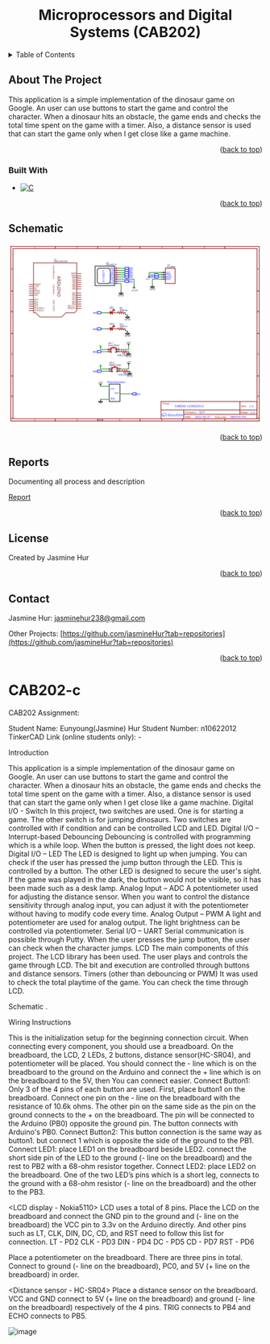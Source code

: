 <a name="readme-top"></a>

<!-- PROJECT LOGO -->
<br />
<div align="center">

  <h1 align="center">Microprocessors and Digital Systems (CAB202)</h1>
  </div>

<!-- TABLE OF CONTENTS -->
<details>
  <summary>Table of Contents</summary>
  <ol>
    <li>
      <a href="#about-the-project">About The Project</a>
      <ul>
        <li><a href="#built-with">Built With</a></li>
      </ul>
    </li>
    <li><a href="#schematic">Schematic</a></li>
    <li><a href="#reports">Report</a></li>
    <li><a href="#license">License</a></li>
    <li><a href="#contact">Contact</a></li>
  </ol>
</details>

<!-- ABOUT THE PROJECT -->

## About The Project

This application is a simple implementation of the dinosaur game on Google. An user can use buttons
to start the game and control the character. When a dinosaur hits an obstacle, the game ends and
checks the total time spent on the game with a timer. Also, a distance sensor is used that can start the
game only when I get close like a game machine.

<p align="right">(<a href="#readme-top">back to top</a>)</p>

### Built With

- [![C][C]][C]

<p align="right">(<a href="#readme-top">back to top</a>)</p>

<!-- SCHEMATIC -->

## Schematic

<img src="/Schematic.png" />

<p align="right">(<a href="#readme-top">back to top</a>)</p>

<!-- REPORT -->

## Reports

Documenting all process and description

<a href="CAB202_Assignment_n10622012.pdf">Report</a> <br/>

<p align="right">(<a href="#readme-top">back to top</a>)</p>

<!-- LICENSE -->

## License

Created by Jasmine Hur

<p align="right">(<a href="#readme-top">back to top</a>)</p>

<!-- CONTACT -->

## Contact

Jasmine Hur: jasminehur238@gmail.com

Other Projects: [https://github.com/jasmineHur?tab=repositories](https://github.com/jasmineHur?tab=repositories)

<p align="right">(<a href="#readme-top">back to top</a>)</p>

<!-- ACKNOWLEDGMENTS -->

<!-- MARKDOWN LINKS & IMAGES -->
<!-- https://www.markdownguide.org/basic-syntax/#reference-style-links -->

[contributors-shield]: https://img.shields.io/github/contributors/othneildrew/Best-README-Template.svg?style=for-the-badge
[contributors-url]: https://github.com/othneildrew/Best-README-Template/graphs/contributors
[forks-shield]: https://img.shields.io/github/forks/othneildrew/Best-README-Template.svg?style=for-the-badge
[forks-url]: https://github.com/othneildrew/Best-README-Template/network/members
[stars-shield]: https://img.shields.io/github/stars/othneildrew/Best-README-Template.svg?style=for-the-badge
[stars-url]: https://github.com/othneildrew/Best-README-Template/stargazers
[issues-shield]: https://img.shields.io/github/issues/othneildrew/Best-README-Template.svg?style=for-the-badge
[issues-url]: https://github.com/othneildrew/Best-README-Template/issues
[license-shield]: https://img.shields.io/github/license/othneildrew/Best-README-Template.svg?style=for-the-badge
[license-url]: https://github.com/othneildrew/Best-README-Template/blob/master/LICENSE.txt
[linkedin-shield]: https://img.shields.io/badge/-LinkedIn-black.svg?style=for-the-badge&logo=linkedin&colorB=555
[linkedin-url]: https://linkedin.com/in/othneildrew
[product-screenshot]: images/screenshot.png
[Next.js]: https://img.shields.io/badge/next.js-000000?style=for-the-badge&logo=nextdotjs&logoColor=white
[Next-url]: https://nextjs.org/
[React.js]: https://img.shields.io/badge/React-20232A?style=for-the-badge&logo=react&logoColor=61DAFB
[React-url]: https://reactjs.org/
[Vue.js]: https://img.shields.io/badge/Vue.js-35495E?style=for-the-badge&logo=vuedotjs&logoColor=4FC08D
[Vue-url]: https://vuejs.org/
[Angular.io]: https://img.shields.io/badge/Angular-DD0031?style=for-the-badge&logo=angular&logoColor=white
[Angular-url]: https://angular.io/
[Svelte.dev]: https://img.shields.io/badge/Svelte-4A4A55?style=for-the-badge&logo=svelte&logoColor=FF3E00
[Svelte-url]: https://svelte.dev/
[Laravel.com]: https://img.shields.io/badge/Laravel-FF2D20?style=for-the-badge&logo=laravel&logoColor=white
[Laravel-url]: https://laravel.com
[Bootstrap.com]: https://img.shields.io/badge/Bootstrap-563D7C?style=for-the-badge&logo=bootstrap&logoColor=white
[Bootstrap-url]: https://getbootstrap.com
[JQuery.com]: https://img.shields.io/badge/jQuery-0769AD?style=for-the-badge&logo=jquery&logoColor=white
[JQuery-url]: https://jquery.com
[Node-js]: https://img.shields.io/badge/Node.js-20232A?style=for-the-badge&logo=nodedotjs
[Node-url]: https://nodejs.org/en
[JS]: https://img.shields.io/badge/JavaScript-fcba03?style=for-the-badge&logo=javascript
[JS-url]: https://www.javascript.com/
[Json]: https://img.shields.io/badge/Json-000000?style=for-the-badge&logo=json
[Json-url]: https://www.json.org/json-en.html
[Mysql]: https://img.shields.io/badge/Mysql-ffffff?style=for-the-badge&logo=mysql
[Mysql-url]: https://www.mysql.com/
[Swagger-io]: https://img.shields.io/badge/Swagger-000000?style=for-the-badge&logo=swagger
[Swagger]: https://swagger.io/
[Docker]: https://img.shields.io/badge/Docker-384d54?style=for-the-badge&logo=docker
[Docker-url]: https://www.docker.com/
[Ubuntu]: https://img.shields.io/badge/Ubuntu-000000?style=for-the-badge&logo=ubuntu
[Ubuntu-url]: https://ubuntu.com/
[AWS]: https://img.shields.io/badge/AWS-000000?style=for-the-badge&logo=amazon
[AWS-url]: https://aws.amazon.com/?nc2=h_lg
[C]: https://img.shields.io/badge/Language-C-000000?style=for-the-badge&logo=c

# CAB202-c

CAB202 Assignment:

Student Name: Eunyoung(Jasmine) Hur
Student Number: n10622012
TinkerCAD Link (online students only): -

Introduction

This application is a simple implementation of the dinosaur game on Google. An user can use buttons to start the game and control the character. When a dinosaur hits an obstacle, the game ends and checks the total time spent on the game with a timer. Also, a distance sensor is used that can start the game only when I get close like a game machine.
Digital I/O - Switch In this project, two switches are used.
One is for starting a game. The other switch is for jumping dinosaurs.
Two switches are controlled with if condition and can be controlled LCD and LED.
Digital I/O – Interrupt-based Debouncing Debouncing is controlled with programming which is a while loop. When the button is pressed, the light does not keep.
Digital I/O – LED The LED is designed to light up when jumping. You can check if the user has pressed the jump button through the LED. This is controlled by a button.
The other LED is designed to secure the user's sight. If the game was played in the dark, the button would not be visible, so it has been made such as a desk lamp.
Analog Input – ADC A potentiometer used for adjusting the distance sensor. When you want to control the distance sensitivity through analog input, you can adjust it with the potentiometer without having to modify code every time.
Analog Output – PWM A light and potentiometer are used for analog output. The light brightness can be controlled via potentiometer.
Serial I/O – UART Serial communication is possible through Putty. When the user presses the jump button, the user can check when the character jumps.
LCD The main components of this project. The LCD library has been used. The user plays and controls the game through LCD. The bit and execution are controlled through buttons and distance sensors.
Timers (other than debouncing or PWM) It was used to check the total playtime of the game. You can check the time through LCD.

Schematic
.

Wiring Instructions

<Breadboard>
This is the initialization setup for the beginning connection circuit. When connecting every component, you should use a breadboard. On the breadboard, the LCD, 2 LEDs, 2 buttons, distance sensor(HC-SR04), and potentiometer will be placed. You should connect the - line which is on the breadboard to the ground on the Arduino and connect the + line which is on the breadboard to the 5V, then You can connect easier.

<Buttons>
Connect Button1: Only 3 of the 4 pins of each button are used. First, place button1 on the breadboard. Connect one pin on the - line on the breadboard with the resistance of 10.6k ohms. The other pin on the same side as the pin on the ground connects to the + on the breadboard. The pin will be connected to the Arduino (PB0)  opposite the ground pin. The button connects with Arduino's PB0.
Connect Button2: This button connection is the same way as button1. but connect 1 which is opposite the side of the ground to the PB1.

<LED>
Connect LED1: place LED1 on the breadboard beside LED2. connect the short side pin of the LED to the ground (- line on the breadboard) and the rest to PB2 with a 68-ohm resistor together.
Connect LED2: place LED2 on the breadboard. One of the two LED’s pins which is a short leg, connects to the ground with a 68-ohm resistor (- line on the breadboard)  and the other to the PB3.

<LCD display - Nokia5110>
LCD uses a total of 8 pins. Place the LCD on the breadboard and connect the GND pin to the ground and (- line on the breadboard) the VCC pin to 3.3v on the Arduino directly.
And other pins such as LT, CLK, DIN, DC, CD, and RST need to follow this list for connection.
LT - PD2
CLK - PD3
DIN - PD4
DC - PD5
CD - PD7
RST - PD6

<Potentiometer>
Place a potentiometer on the breadboard. There are three pins in total. Connect to ground  (- line on the breadboard), PC0, and 5V (+ line on the breadboard) in order.

<Distance sensor - HC-SR04>
Place a distance sensor on the breadboard. VCC and GND connect to 5V (+ line on the breadboard) and ground (- line on the breadboard) respectively of the 4 pins. TRIG connects to PB4 and ECHO connects to PB5.

![image](https://user-images.githubusercontent.com/41955249/154070343-b78e8bce-4be6-4f24-b496-b5a6afd9d7ac.png)

